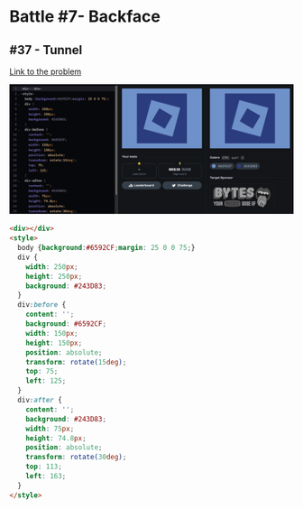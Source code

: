 # Battle #7- Backface

## #37 - Tunnel

[Link to the problem](https://cssbattle.dev/play/37)

![result](../../Images/Battle%207/37-Tunnel.png)

```html
<div></div>
<style>
  body {background:#6592CF;margin: 25 0 0 75;}
  div {
    width: 250px;
    height: 250px;
    background: #243D83;
  }
  div:before {
    content: '';
    background: #6592CF;
    width: 150px;
    height: 150px;
    position: absolute;
    transform: rotate(15deg);
    top: 75;
    left: 125;
  }
  div:after {
    content: '';
    background: #243D83;
    width: 75px;
    height: 74.8px;
    position: absolute;
    transform: rotate(30deg);
    top: 113;
    left: 163;
  }
</style>
```